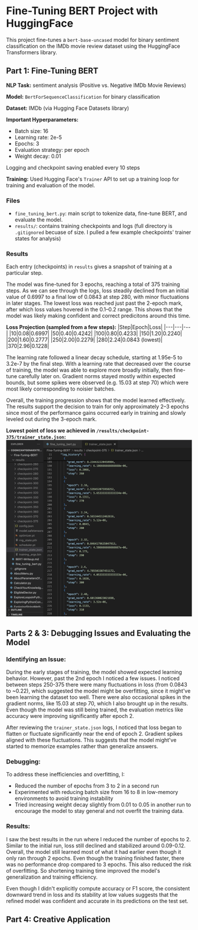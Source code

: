 # Fine-Tuning BERT Project with HuggingFace
This project fine-tunes a ```bert-base-uncased``` model for binary sentiment classification on the IMDb movie review dataset using the HuggingFace Transformers library.

## Part 1: Fine-Tuning BERT
**NLP Task:** sentiment analysis (Positive vs. Negative IMDb Movie Reviews)

**Model:** ```BertForSequenceClassification``` for binary classification

**Dataset:** IMDb (via Hugging Face Datasets library)

**Important Hyperparameters:**
- Batch size: 16
- Learning rate: 2e-5
- Epochs: 3
- Evaluation strategy: per epoch
- Weight decay: 0.01

Logging and checkpoint saving enabled every 10 steps

**Training:** Used Hugging Face's ```Trainer``` API to set up a training loop for training and evaluation of the model.

### Files
- ```fine_tuning_bert.py```: main script to tokenize data, fine-tune BERT, and evaluate the model.
- ```results/```: contains training checkpoints and logs (full directory is ```.gitignored``` becuase of size. I pulled a few example checkpoints' trainer states for analysis)

### Results
Each entry (checkpoints) in ```results``` gives a snapshot of training at a particular step.

The model was fine-tuned for 3 epochs, reaching a total of 375 training steps. As we can see through the logs, loss steadily declined from an initial value of 0.6997 to a final low of 0.0843 at step 280, with minor fluctuations in later stages. The lowest loss was reached just past the 2-epoch mark, after which loss values hovered in the 0.1–0.2 range. This shows that the model was likely making confident and correct predicitons around this time.

**Loss Projection (sampled from a few steps):**
|Step|Epoch|Loss|
|---|---|---|
|10|0.08|0.6997|
|50|0.40|0.4242|
|100|0.80|0.4233|
|150|1.20|0.2240|
|200|1.60|0.2777|
|250|2.00|0.2279|
|280|2.24|0.0843 (lowest)|
|370|2.96|0.1228|

The learning rate followed a linear decay schedule, starting at 1.95e-5 to 3.2e-7 by the final step. With a learning rate that decreased over the course of training, the model was able to explore more broadly initially, then fine-tune carefully later on. Gradient norms stayed mostly within expected bounds, but some spikes were observed (e.g. 15.03 at step 70) which were most likely corresponding to noisier batches.

Overall, the training progression shows that the model learned effectively. The results support the decision to train for only approximately 2–3 epochs since most of the performance gains occurred early in training and slowly leveled out during the 3-epoch mark.

**Lowest point of loss we achieved in ```/results/checkpoint-375/trainer_state.json```:**
![alt text][logo]

[logo]:https://github.com/gamroyan/cognizantGenAIExternRepo/blob/main/Fine-Tuning-BERT/BERT%20Fine-Tuning%20Checkpoint375.png "Checkpoint 375"


## Parts 2 & 3: Debugging Issues and Evaluating the Model
### Identifying an Issue:
During the early stages of training, the model showed expected learning behavior. However, past the 2nd epoch I noticed a few issues. I noticed between steps 250-375 there were many fluctuations in loss (from 0.0843 to ~0.22), which suggested the model might be overfitting, since it might've been learning the dataset too well. There were also occasional spikes in the gradient norms, like 15.03 at step 70, which I also brought up in the results. Even though the model was still being trained, the evaluation metrics like accuracy were improving significantly after epoch 2.

After reviewing the ```trainer_state.json``` logs, I noticed that loss began to flatten or fluctuate significantly near the end of epoch 2. Gradient spikes aligned with these fluctuations. This suggests that the model might've started to memorize examples rather than generalize answers.

### Debugging:
To address these inefficiencies and overfitting, I:
- Reduced the number of epochs from 3 to 2 in a second run
- Experimented with reducing batch size from 16 to 8 in low-memory environments to avoid training instability
- Tried increasing weight decay slightly from 0.01 to 0.05 in another run to encourage the model to stay general and not overfit the training data.

### Results:
I saw the best results in the run where I reduced the number of epochs to 2. Similar to the initial run, loss still declined and stabilized around 0.09-0.12. Overall, the model still learned most of what it had earlier even though it only ran through 2 epochs. Even though the training finished faster, there was no performance drop compared to 3 epochs. This also reduced the risk of overfitting. So shortening training time improved the model's generalization and training efficiency.

Even though I didn't explicitly compute accuracy or F1 score, the consistent downward trend in loss and its stability at low values suggests that the refined model was confident and accurate in its predictions on the test set. 


## Part 4: Creative Application
